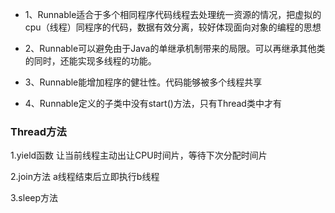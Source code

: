 + 1、Runnable适合于多个相同程序代码线程去处理统一资源的情况，把虚拟的cpu（线程）同程序的代码，数据有效分离，较好体现面向对象的编程的思想

+ 2、Runnable可以避免由于Java的单继承机制带来的局限。可以再继承其他类的同时，还能实现多线程的功能。

+ 3、Runnable能增加程序的健壮性。代码能够被多个线程共享

+ 4、Runnable定义的子类中没有start()方法，只有Thread类中才有

### Thread方法

1.yield函数
让当前线程主动出让CPU时间片，等待下次分配时间片

2.join方法
a线程结束后立即执行b线程

3.sleep方法
